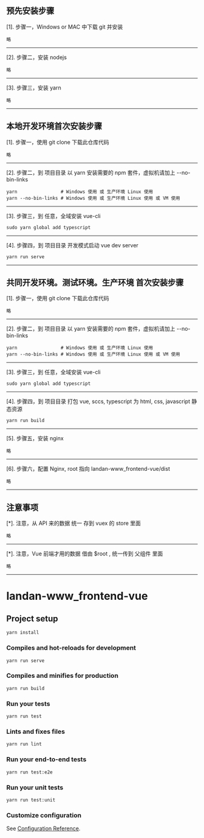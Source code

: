 ## 预先安装步骤
[1]. 步骤一，Windows or MAC 中下载 git 并安装
``` OS
略
```
---------------------------------------

[2]. 步骤二，安装 nodejs
```shell
略
```
---------------------------------------

[3]. 步骤三，安装 yarn
```shell
略
```
---------------------------------------

## 本地开发环境首次安装步骤

[1]. 步骤一，使用 git clone 下载此仓库代码
```shell
略
```
---------------------------------------

[2]. 步骤二，到 项目目录 以 yarn 安装需要的 npm 套件，虚拟机请加上 --no-bin-links
```OS
yarn                # Windows 使用 或 生产环境 Linux 使用
yarn --no-bin-links # Windows 使用 或 生产环境 Linux 使用 或 VM 使用 
```
---------------------------------------

[3]. 步骤三，到 任意，全域安装 vue-cli
```OS
sudo yarn global add typescript

```
---------------------------------------

[4]. 步骤四，到 项目目录 开发模式启动 vue dev server
```OS
yarn run serve
```
---------------------------------------

## 共同开发环境。测试环境。生产环境 首次安装步骤

[1]. 步骤一，使用 git clone 下载此仓库代码
```shell
略
```
---------------------------------------

[2]. 步骤二，到 项目目录 以 yarn 安装需要的 npm 套件，虚拟机请加上 --no-bin-links
```OS
yarn                # Windows 使用 或 生产环境 Linux 使用
yarn --no-bin-links # Windows 使用 或 生产环境 Linux 使用 或 VM 使用 
```
---------------------------------------

[3]. 步骤三，到 任意，全域安装 vue-cli
```OS
sudo yarn global add typescript

```
---------------------------------------

[4]. 步骤四，到 项目目录 打包 vue, sccs, typescript 为 html, css, javascript 静态资源
```OS
yarn run build
```
---------------------------------------

[5]. 步骤五，安装 nginx
```OS
略
```
---------------------------------------

[6]. 步骤六，配置 Nginx, root 指向 landan-www_frontend-vue/dist
```OS
略
```
---------------------------------------

## 注意事项

[*]. 注意，从 API 来的数据 统一 存到 vuex 的 store 里面
```OS
略
```
---------------------------------------

[*]. 注意，Vue 前端才用的数据 借由 $root , 统一传到 父组件 里面
```OS
略
```
---------------------------------------

# landan-www_frontend-vue

## Project setup
```
yarn install
```

### Compiles and hot-reloads for development
```
yarn run serve
```

### Compiles and minifies for production
```
yarn run build
```

### Run your tests
```
yarn run test
```

### Lints and fixes files
```
yarn run lint
```

### Run your end-to-end tests
```
yarn run test:e2e
```

### Run your unit tests
```
yarn run test:unit
```

### Customize configuration
See [Configuration Reference](https://cli.vuejs.org/config/).
